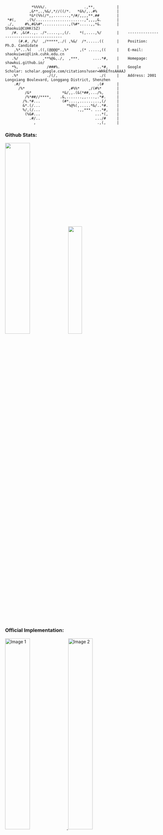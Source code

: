                 *%%%%/.                 .,**,          |
               ,&**,.,%&/,*//((/*.   *&%/,..#%         |
               *&*(%%(/*,,.......,*/#/,,,,**.##        |
     *#(,     .(%/......................,*,,,,&.       |
     ./,     #%,#&%#*............,(%#*.....,,*&.       |    Shaokui@CUHK(SZ)
       /#. ,&(#..,. ./*.....,.,(/.    *(,....,%/       |    ----------------------------------------
          (#.#, /%/  ,/*****,./( ,%&/  /*......((      |    Position: Ph.D. Candidate
        ,%*...%(   .((,(@@@@*.,%*     ,(* .....,((     |    E-mail: shaokuiwei@link.cuhk.edu.cn
       .%/           ,**%@&,./,  ,***.      ....*#,    |    Homepage: shawkui.github.io/
       *%,             /###%.                 ..*#,    |    Google Scholar: scholar.google.com/citations?user=WHkEfnsAAAAJ
       .%*             ./(/,                   ./(     |    Address: 2001 Longxiang Boulevard, Longgang District, Shenzhen
        .#/                                   .(#      |
          /%*                    ,#%%*    ,/(#%*       |
             /&*              *&/,,.(&(*##,.../%,      |
             /%*##//****,    .&,.......,,....,.*#.     |
            /%.*#...          (#*....,.........,(/     |
            &*.(/...            *%@%(,.....*&/..*#.    |
            %/,(/...                 .,,***. ...*#,    |
             (%&#...                         ...*(,    |
               .#/..                         .../#     |
                 ,                            .,(,     |
                                                            

                                                
### Github Stats:
<p float="left">
  <img src="https://github-readme-stats.vercel.app/api?username=shawkui&theme=swift&show_icons=true&hide_border=true&count_private=true"style="width: 40%; display: inline-block;"  /> 
  <img src="https://github-readme-stats.vercel.app/api/top-langs/?username=shawkui&theme=swift&show_icons=true&hide_border=true&layout=compact" style="width: 30%; display: inline-block;"  />
</p>
                                                                                
### Official Implementation:
<p float="left">
  <a href="https://github.com/shawkui/MP_Fair_Regression">
  <img src="https://github-readme-stats.vercel.app/api/pin/?username=shawkui&theme=swift&repo=MP_Fair_Regression&show_owner=true&description_lines_count=2" alt="Image 1" style="width: 40%; display: inline-block;" />
</a>
<a href="https://github.com/SCLBD/BackdoorBench">
  <img src="https://github-readme-stats.vercel.app/api/pin/?username=SCLBD&theme=swift&repo=BackdoorBench&show_owner=true&description_lines_count=2" alt="Image 2" style="width: 40%; display: inline-block;" />
</a>
</p>


